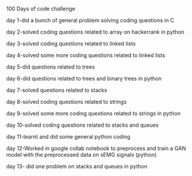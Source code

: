 100 Days of code challenge

day 1-did a bunch of general problem solving coding questions in C

day 2-solved coding questions related to array on hackerrank in python

day 3-solved coding questions related to linked lists

day 4-solved some more coding questions related to linked lists

day 5-did questions related to trees

day 6-did questions related to trees and binary trees in python

day 7-solved questions related to stacks

day 8-solved coding questions related to strings

day 9-solved some more coding questions related to strings in python

day 10-solved  coding questions related to stacks and queues

day 11-learnt and did some general python coding

day 12-Worked in google collab notebook to preprocess and train a GAN model with the preprocessed data on sEMG signals (python)

day 13- did one problem on stacks and queues in python